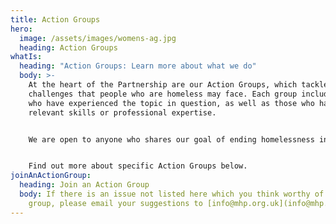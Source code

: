 ```yaml
---
title: Action Groups
hero:
  image: /assets/images/womens-ag.jpg
  heading: Action Groups
whatIs:
  heading: "Action Groups: Learn more about what we do"
  body: >-
    At the heart of the Partnership are our Action Groups, which tackle specific
    challenges that people who are homeless may face. Each group includes people
    who have experienced the topic in question, as well as those who have
    relevant skills or professional expertise.  


    We are open to anyone who shares our goal of ending homelessness in Manchester – please sign up to an Action Group using our form [here](https://forms.office.com/Pages/ResponsePage.aspx?id=XVwzcf1bkE61VN8N5KjjQjkoCHBJKMVKuWG3gz25EypUM1gxNTZLNUgwS0tGNUhNVkExNUJPRkY5Ni4u), or get in touch via email at [info@mhp.org.uk](mailto:info@mhp.org.uk) for more information.


    F﻿ind out more about specific Action Groups below.
joinAnActionGroup:
  heading: Join an Action Group
  body: If there is an issue not listed here which you think worthy of an action
    group, please email your suggestions to [info@mhp.org.uk](info@mhp.org.uk).
---
```

